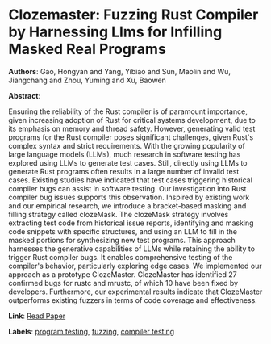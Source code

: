 # Clozemaster: Fuzzing Rust Compiler by Harnessing Llms for Infilling Masked Real Programs

**Authors**: Gao, Hongyan and Yang, Yibiao and Sun, Maolin and Wu, Jiangchang and Zhou, Yuming and Xu, Baowen

**Abstract**:

Ensuring the reliability of the Rust compiler is of paramount importance, given increasing adoption of Rust for critical systems development, due to its emphasis on memory and thread safety. However, generating valid test programs for the Rust compiler poses significant challenges, given Rust's complex syntax and strict requirements. With the growing popularity of large language models (LLMs), much research in software testing has explored using LLMs to generate test cases. Still, directly using LLMs to generate Rust programs often results in a large number of invalid test cases. Existing studies have indicated that test cases triggering historical compiler bugs can assist in software testing. Our investigation into Rust compiler bug issues supports this observation. Inspired by existing work and our empirical research, we introduce a bracket-based masking and filling strategy called clozeMask. The clozeMask strategy involves extracting test code from historical issue reports, identifying and masking code snippets with specific structures, and using an LLM to fill in the masked portions for synthesizing new test programs. This approach harnesses the generative capabilities of LLMs while retaining the ability to trigger Rust compiler bugs. It enables comprehensive testing of the compiler's behavior, particularly exploring edge cases. We implemented our approach as a prototype ClozeMaster. ClozeMaster has identified 27 confirmed bugs for rustc and mrustc, of which 10 have been fixed by developers. Furthermore, our experimental results indicate that ClozeMaster outperforms existing fuzzers in terms of code coverage and effectiveness.

**Link**: [Read Paper](https://doi.ieeecomputersociety.org/10.1109/ICSE55347.2025.00175)

**Labels**: [program testing](../../labels/program_testing.md), [fuzzing](../../labels/fuzzing.md), [compiler testing](../../labels/compiler_testing.md)

